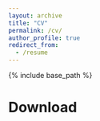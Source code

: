 ```yaml
---
layout: archive
title: "CV"
permalink: /cv/
author_profile: true
redirect_from:
  - /resume
---
```


{% include base_path %}

Download
======
